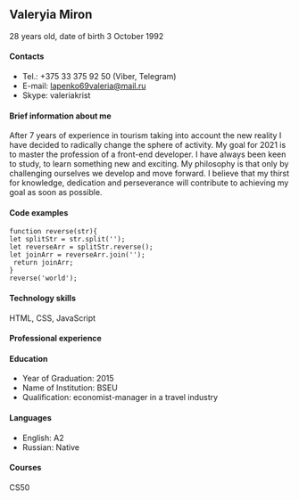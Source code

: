 ## Valeryia Miron

28 years old, date of birth 3 October 1992

#### Contacts

* Tel.: +375 33 375 92 50 (Viber, Telegram)
* E-mail: lapenko69valeria@mail.ru
* Skype: valeriakrist

#### Brief information about me

After 7 years of experience in tourism taking into account the new reality I have decided to radically change the sphere of activity. My goal for 2021 is to master the profession of a front-end developer. I have always been keen to study, to learn something new and exciting. My philosophy is that only by challenging ourselves we develop and move forward. I believe that my thirst for knowledge, dedication and perseverance will contribute to achieving my goal as soon as possible.

#### Code examples
```
function reverse(str){
let splitStr = str.split('');
let reverseArr = splitStr.reverse();
let joinArr = reverseArr.join('');
 return joinArr; 
}
reverse('world');
```


#### Technology skills

HTML, CSS, JavaScript


#### Professional experience

 
#### Education

* Year of Graduation: 2015
* Name of Institution: BSEU
* Qualification: economist-manager in a travel industry

#### Languages
* English: A2
* Russian: Native

#### Courses
CS50